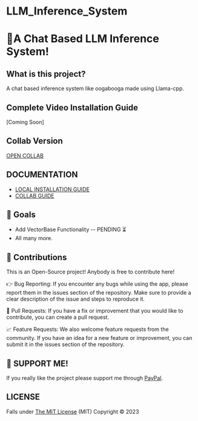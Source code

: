 # LLM_Inference_System
<div>
  
  <h1>💬A Chat Based LLM Inference System! </h1>
</div>

## What is this project?
A chat based inference system like oogabooga made using Llama-cpp. 

## Complete Video Installation Guide
[Coming Soon]
 
## Collab Version
[OPEN COLLAB](https://colab.research.google.com/github/TumblerWarren/LLM_Inference_System/blob/master/Resource/collab_code/LLM_INFERENCE_COLLAB.ipynb)

## DOCUMENTATION
- [LOCAL INSTALLATION GUIDE](https://github.com/TumblerWarren/LLM_Inference_System/blob/master/Documentation/LOCAL_INSTALLATION%20GUIDE.md)
- [COLLAB GUIDE]()

##  🚧 Goals
- Add VectorBase Functionality -- PENDING ⏳
- All many more.

## 🤝 Contributions
This is an Open-Source project! Anybody is free to contribute here!

👉 Bug Reporting: If you encounter any bugs while using the app, please report them in the issues section of the repository. Make sure to provide a clear description of the issue and steps to reproduce it.

🔨 Pull Requests: If you have a fix or improvement that you would like to contribute, you can create a pull request. 

📈 Feature Requests: We also welcome feature requests from the community. If you have an idea for a new feature or improvement, you can submit it in the issues section of the repository.

## 👏 SUPPORT ME!
If you really like the project please support me through [PayPal](https://paypal.me/RandomChanManga?country.x=IN&locale.x=en_GB).

## LICENSE
Falls under [The MIT License]() (MIT) Copyright © 2023
